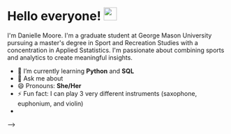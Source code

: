 # Hello everyone! <img src="https://raw.githubusercontent.com/MartinHeinz/MartinHeinz/master/wave.gif" width="30px"> 
I'm Danielle Moore. I'm a graduate student at George Mason University pursuing a master's degree in Sport and Recreation Studies with a concentration in Applied Sstatistics. I'm passionate about combining sports and analytics to create meaningful insights.
<!--
**extremed1/extremed1** is a ✨ _special_ ✨ repository because its `README.md` (this file) appears on your GitHub profile.-->


- 🌱 I’m currently learning **Python** and **SQL** 
- 💬 Ask me about 
- 😄 Pronouns: **She/Her**
- ⚡ Fun fact: I can play 3 very different instruments (saxophone, euphonium, and violin)
- 
-->
